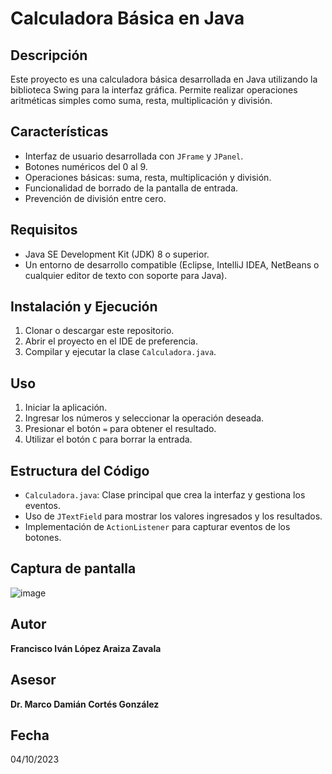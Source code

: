 # Calculadora Básica en Java

## Descripción
Este proyecto es una calculadora básica desarrollada en Java utilizando la biblioteca Swing para la interfaz gráfica. Permite realizar operaciones aritméticas simples como suma, resta, multiplicación y división.

## Características
- Interfaz de usuario desarrollada con `JFrame` y `JPanel`.
- Botones numéricos del 0 al 9.
- Operaciones básicas: suma, resta, multiplicación y división.
- Funcionalidad de borrado de la pantalla de entrada.
- Prevención de división entre cero.

## Requisitos
- Java SE Development Kit (JDK) 8 o superior.
- Un entorno de desarrollo compatible (Eclipse, IntelliJ IDEA, NetBeans o cualquier editor de texto con soporte para Java).

## Instalación y Ejecución
1. Clonar o descargar este repositorio.
2. Abrir el proyecto en el IDE de preferencia.
3. Compilar y ejecutar la clase `Calculadora.java`.

## Uso
1. Iniciar la aplicación.
2. Ingresar los números y seleccionar la operación deseada.
3. Presionar el botón `=` para obtener el resultado.
4. Utilizar el botón `C` para borrar la entrada.

## Estructura del Código
- `Calculadora.java`: Clase principal que crea la interfaz y gestiona los eventos.
- Uso de `JTextField` para mostrar los valores ingresados y los resultados.
- Implementación de `ActionListener` para capturar eventos de los botones.

## Captura de pantalla

![image](https://github.com/user-attachments/assets/c99b3608-2b32-45b6-802c-5b70cbc92b01)


## Autor
**Francisco Iván López Araiza Zavala**

## Asesor
**Dr. Marco Damián Cortés González**

## Fecha
04/10/2023

